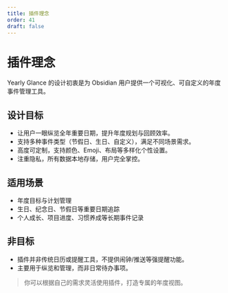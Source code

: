 ```yaml
---
title: 插件理念
order: 41
draft: false
---
```


# 插件理念

Yearly Glance 的设计初衷是为 Obsidian 用户提供一个可视化、可自定义的年度事件管理工具。

## 设计目标

- 让用户一眼纵览全年重要日期，提升年度规划与回顾效率。
- 支持多种事件类型（节假日、生日、自定义），满足不同场景需求。
- 高度可定制，支持颜色、Emoji、布局等多样化个性设置。
- 注重隐私，所有数据本地存储，用户完全掌控。

## 适用场景

- 年度目标与计划管理
- 生日、纪念日、节假日等重要日期追踪
- 个人成长、项目进度、习惯养成等长期事件记录

## 非目标

- 插件并非传统日历或提醒工具，不提供闹钟/推送等强提醒功能。
- 主要用于纵览和管理，而非日常待办事项。

> 你可以根据自己的需求灵活使用插件，打造专属的年度视图。
